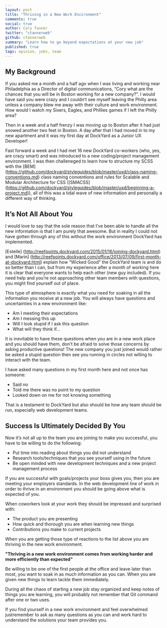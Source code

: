```yaml
---
layout: post
title: "Thriving in a New Work Environment"
comments: true
social: true
author: Cory Tanner
twitter: "ctannerweb"
github: ctannerweb
summary: "Learn how to go beyond expectations at your new job"
published: true
tags: opinion, jobs, team
---
```


## My Background
If you asked me a month and a half ago when I was living and working near Philadelphia as a Director of digital communications, “Cory what are the chances that you will be in Boston working for a new company?”. I would have said you were crazy and I couldn’t see myself leaving the Philly area unless a company blew me away with their culture and work environment. How would I watch my Sixers, Eagles, and Phillies games if I left the Philly area?

Then in a week and a half frenzy I was moving up to Boston after it had just snowed another two feet in Boston. A day after that I had moved in to my new apartment and it was my first day at DockYard as a Junior UX Developer!

Fast forward a week and I had met 16 new DockYard co-workers (who, yes, are crazy smart) and was introduced to a new coding/project management environment. I was then challeneged to learn how to  structure my SCSS with the
[BEM]
(https://github.com/dockyard/styleguides/blob/master/uxd/class-naming-conventions.md)
class naming conventions and rules for Scalable and Modular Architecture for CSS
([SMACSS]
(https://github.com/dockyard/styleguides/blob/master/uxd/beginning-a-project.md)), all of this  was a tidal wave of new information and personally a different way of thinking.

## It’s Not All About You
I would love to say that the sole reason that I’ve been able to handle all the new information is that I am purely that awesome. But in reality I could not have gotten through any of this without the work environment DockYard has implemented.

[Estelle]
(http://reefpoints.dockyard.com/2015/01/16/joining-dockyard.html) and
[Marin]
(http://reefpoints.dockyard.com/office/2013/07/09/first-month-at-dockyard.html) explain how “Wicked Good” the DockYard team is and do so better than I can, but from my experience after a month of working here it is clear that everyone wants to help each other (new guy included). If you need help and you’re not approaching other team members with questions, you might find yourself out of place.

This type of atmosphere is exactly what you need for soaking in all the information you receive at a new job. You will always have questions and uncertainties in a new environment like:

* Am I meeting their expectations
* Am I messing this up
* Will I look stupid if I ask this question
* What will they think if...

It is inevitable to have these questions when you are in a new work place and you should have them, don't be afraid to solve those concerns by asking productive questions! The new company you just joined would rather be asked a stupid question then see you running in circles not willing to interact with the team.

I have asked many questions in my first month here and not once has someone:

* Said no
* Told me there was no point to my question
* Looked down on me for not knowing something

That is a testament to DockYard but also should be how any team should be run, especially web development teams.

## Success Is Ultimately Decided By You
Now it’s not all up to the team you are joining to make you successful, you have to be willing to do the following:

* Put time into reading about things you did not understand
* Research tools/techniques that you see yourself using in the future
* Be open minded with new development techniques and a new project management process

If you are successful with goals/projects your boss gives you, then you are meeting your employers standards. In the web development line of work in order to thrive in an environment you should be going above what is expected of you.

When coworkers look at your work they should be impressed and surprised with:

* The product you are presenting
* How quick and thorough you are when learning new things
* Contributions you make to current projects

When you are getting those type of reactions to the list above you are thriving in the new work environment.

**"Thriving in a new work environment comes from working harder and more efficiently than expected"**

Be willing to be one of the first people at the office and leave later than most, you want to soak in as much information as you can. When you are given new things to learn tackle them immediately.

During all the chaos of starting a new job stay organized and keep notes of things you are learning, you will probably not remember that Git command after one or two uses.

If you find yourself in a new work environment and feel overwhelmed justremember to ask as many questions as you can and work hard to understand the solutions your team provides you.
